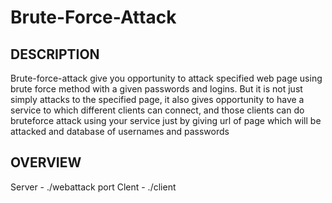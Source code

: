 # Brute-Force-Attack
DESCRIPTION
  -----------
  Brute-force-attack give you opportunity to attack specified web page using brute force method with a given passwords and logins. But it is not just simply attacks to the specified page, it also gives opportunity to have a service to which different clients can connect, and those clients can do bruteforce attack using your service just by giving url of page which will be attacked and database of usernames and passwords
  
OVERVIEW
  -----------
  Server - ./webattack port 
  Clent - ./client

